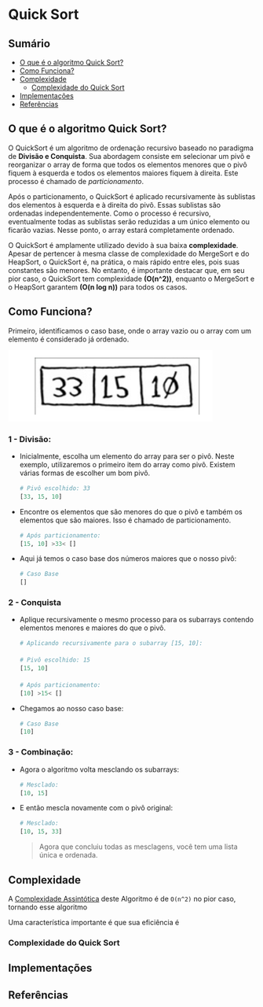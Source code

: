 # Quick Sort

## Sumário

- [O que é o algoritmo Quick Sort?](#o-que-é-o-algoritmo-quick-sort)
- [Como Funciona?](#como-funciona)
- [Complexidade](#complexidade)
  - [Complexidade do Quick Sort](#complexidade-do-merge-sort)
- [Implementações](#implementações)
- [Referências](#referências)

## O que é o algoritmo Quick Sort?

O QuickSort é um algoritmo de ordenação recursivo baseado no paradigma de **Divisão e Conquista**. Sua abordagem consiste em selecionar um pivô e reorganizar o array de forma que todos os elementos menores que o pivô fiquem à esquerda e todos os elementos maiores fiquem à direita. Este processo é chamado de *particionamento*. 

Após o particionamento, o QuickSort é aplicado recursivamente às sublistas dos elementos à esquerda e à direita do pivô. Essas sublistas são ordenadas independentemente. Como o processo é recursivo, eventualmente todas as sublistas serão reduzidas a um único elemento ou ficarão vazias. Nesse ponto, o array estará completamente ordenado.

O QuickSort é amplamente utilizado devido à sua baixa **complexidade**. Apesar de pertencer à mesma classe de complexidade do MergeSort e do HeapSort, o QuickSort é, na prática, o mais rápido entre eles, pois suas constantes são menores. No entanto, é importante destacar que, em seu pior caso, o QuickSort tem complexidade **(O(n^2))**, enquanto o MergeSort e o HeapSort garantem **(O(n log n))** para todos os casos.

## Como Funciona?

Primeiro, identificamos o caso base, onde o array vazio ou o array com um elemento é considerado já ordenado.

![Array](image.png)

### 1 - Divisão:

- Inicialmente, escolha um elemento do array para ser o pivô. Neste exemplo, utilizaremos o primeiro item do array como pivô. Existem várias formas de escolher um bom pivô.

  ```python
  # Pivô escolhido: 33
  [33, 15, 10]
  ```

- Encontre os elementos que são menores do que o pivô e também os elementos que são maiores. Isso é chamado de particionamento.

  ```python
  # Após particionamento:
  [15, 10] >33< []
  ```

- Aqui já temos o caso base dos números maiores que o nosso pivô:

  ```python
  # Caso Base
  []
  ```

### 2 - Conquista

- Aplique recursivamente o mesmo processo para os subarrays contendo elementos menores e maiores do que o pivô.

  ```python
  # Aplicando recursivamente para o subarray [15, 10]:

  # Pivô escolhido: 15
  [15, 10]

  # Após particionamento:
  [10] >15< []
  ```

- Chegamos ao nosso caso base:

  ```python
  # Caso Base
  [10]
  ```

### 3 - Combinação:

- Agora o algoritmo volta mesclando os subarrays:

  ```python
  # Mesclado:
  [10, 15]
  ```

- E então mescla novamente com o pivô original:

  ```python
  # Mesclado:
  [10, 15, 33]
  ```
  
  > Agora que concluiu todas as mesclagens, você tem uma lista única e ordenada.
## Complexidade

A <a href="https://github.com/FabioHenriqueFarias/algorithms-And-Data-Dtructures/tree/main/Asymptotic_Notation">Complexidade Assintótica</a> deste Algoritmo é de ```O(n^2)``` no pior caso, tornando esse algoritmo 

Uma característica importante é que sua eficiência é
### Complexidade do Quick Sort

## Implementações

## Referências
